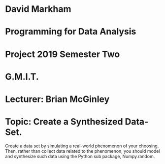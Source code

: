 # David Markham
# Programming for Data Analysis
# Project 2019 Semester Two
# G.M.I.T. 
# Lecturer: Brian McGinley 

# Topic: Create a Synthesized Data-Set.


Create a data set by simulating a real-world phenomenon of your choosing. Then, rather than collect data related to the phenomenon, you should model and synthesize such data using the Python sub package, Numpy.random.
